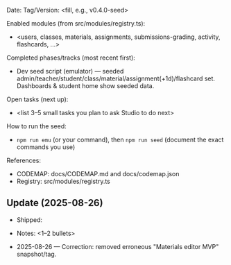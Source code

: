 Date: <fill in today>
Tag/Version: <fill, e.g., v0.4.0-seed>

Enabled modules (from src/modules/registry.ts):
- <users, classes, materials, assignments, submissions-grading, activity, flashcards, ...>

Completed phases/tracks (most recent first):
- Dev seed script (emulator) — seeded admin/teacher/student/class/material/assignment(+1d)/flashcard set. Dashboards & student home show seeded data.

Open tasks (next up):
- <list 3–5 small tasks you plan to ask Studio to do next>

How to run the seed:
- `npm run emu` (or your command), then `npm run seed` (document the exact commands you use)

References:
- CODEMAP: docs/CODEMAP.md and docs/codemap.json
- Registry: src/modules/registry.ts

## Update (2025-08-26)
- Shipped: <task short name>
- Notes: <1–2 bullets>

- 2025-08-26 — Correction: removed erroneous "Materials editor MVP" snapshot/tag.
